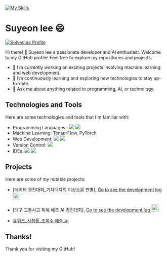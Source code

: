 

<!--
**LEESUSUSUSU/LEESUSUSUSU** is a ✨ _special_ ✨ repository because its `README.md` (this file) appears on your GitHub profile.

Here are some ideas to get you started:


- 🔭 I’m currently working on ...
- 🌱 I’m currently learning ...
- 👯 I’m looking to collaborate on ...
- 🤔 I’m looking for help with ...
- 💬 Ask me about ...
- 📫 How to reach me: ...
- 😄 Pronouns: ...
- ⚡ Fun fact: ...
-->






<!--<p align="left">
<img height="150em" src="https://github-readme-stats.vercel.app/api?username=SuYeun&theme=flag-india&show_icons=true&include_all_commits=true&bg_color=30,e96443,904e95&title_color=fff&text_color=fff">
<img height="150em" src="https://github-readme-stats.vercel.app/api/top-langs?username=SuYeun&theme=flag-india&show_icons=true&include_all_commits=true&bg_color=30,e96443,904e95&title_color=fff&text_color=fff">

</p>-->

[![My Skills](https://skillicons.dev/icons?i=java,spring,python,tensorflow,mysql,git,&theme=light)](https://skillicons.dev)


# Suyeon lee 😄

[![Solved.ac Profile](http://mazassumnida.wtf/api/v2/generate_badge?boj=pio023)](https://solved.ac/pio023/)


Hi there! 👋 Suyeon lee a passionate developer and AI enthusiast. Welcome to my GitHub profile! Feel free to explore my repositories and projects.

- 🔭 I’m currently working on exciting projects involving machine learning and web development.
- 🌱 I’m continuously learning and exploring new technologies to stay up-to-date.
- 💬 Ask me about anything related to programming, AI, or technology.

## Technologies and Tools

Here are some technologies and tools that I'm familiar with:

- Programming Languages :  <img src="https://img.shields.io/badge/Python-3776AB?style=flat-square&logo=Python&logoColor=white"/> <img src="https://img.shields.io/badge/java-007396?style=flat-square&logo=java&logoColor=white"/>
- Machine Learning:  TensorFlow, PyTorch
- Web Development:  <img src="https://img.shields.io/badge/Flask-000000?style=flat-square&logo=flask&logoColor=white"/> <img src="https://img.shields.io/badge/React-61DAFB?style=flat-square&logo=React&logoColor=black"/>
- Version Control:  <img src="https://img.shields.io/badge/Git-F05032?style=flat-square&logo=git&logoColor=white"/>
- IDEs:  <img src="https://img.shields.io/badge/Visual Studio Code-007ACC?style=flat-square&logo=Visual Studio Code&logoColor=white"/> <img src="https://img.shields.io/badge/Google Colab-F9AB00?style=flat-square&logo=Google Colab&logoColor=white"/>

## Projects

Here are some of my notable projects:


- [데이터 경진대회_기차대차의 이상소음 판별], <a href="https://shrub-snap-550.notion.site/02bdf271067b4de6bd30e72e18cc2522?pvs=4">Go to see the development log  <img width="23" src="https://upload.wikimedia.org/wikipedia/commons/e/e9/Notion-logo.svg](https://suyeun.notion.site/AI-DATA-AI-fft-cnn-8b939e6cbd9f4e4390a5c6f8b3c48c24?pvs=4)https://suyeun.notion.site/AI-DATA-AI-fft-cnn-8b939e6cbd9f4e4390a5c6f8b3c48c24?pvs=4"> </a>

- [대구 교통사고 피해 예측 AI 경진대회], <a href="https://shrub-snap-550.notion.site/02bdf271067b4de6bd30e72e18cc2522?pvs=4">Go to see the development log  <img width="23" src="[https://upload.wikimedia.org/wikipedia/commons/e/e9/Notion-logo.svg](https://suyeun.notion.site/AI-DATA-AI-fft-cnn-8b939e6cbd9f4e4390a5c6f8b3c48c24?pvs=4)https://suyeun.notion.site/AI-DATA-AI-fft-cnn-8b939e6cbd9f4e4390a5c6f8b3c48c24?pvs=4](https://suyeun.notion.site/AI-xgboost-320c7cdfe7e24e08bb26b7e203b28bd7?pvs=4)https://suyeun.notion.site/AI-xgboost-320c7cdfe7e24e08bb26b7e203b28bd7?pvs=4"> </a>

- [유퀴즈_시청률_조회수 예측_ai](https://github.com/JIeunhuh/K3MiniProject)



## Thanks!

Thank you for visiting my GitHub!



